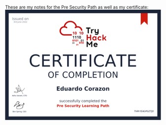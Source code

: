 These are my notes for the Pre Security Path as well as my certificate:
![EduardoCorazon Certificate](THM_Pre-security-Certificate.png)
